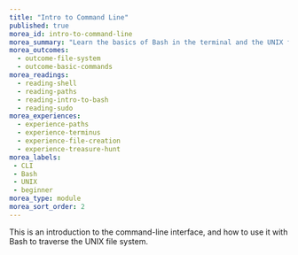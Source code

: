 ```yaml
---
title: "Intro to Command Line"
published: true
morea_id: intro-to-command-line
morea_summary: "Learn the basics of Bash in the terminal and the UNIX file system"
morea_outcomes:
  - outcome-file-system
  - outcome-basic-commands
morea_readings:
  - reading-shell
  - reading-paths
  - reading-intro-to-bash
  - reading-sudo
morea_experiences:
  - experience-paths
  - experience-terminus
  - experience-file-creation
  - experience-treasure-hunt
morea_labels:
 - CLI
 - Bash
 - UNIX
 - beginner
morea_type: module
morea_sort_order: 2
---
```


This is an introduction to the command-line interface, and how to use it with Bash to traverse the UNIX file system.
